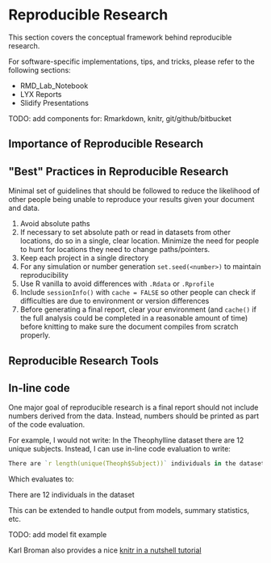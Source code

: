 Reproducible Research
=============================

This section covers the conceptual framework behind reproducible research.

For software-specific implementations, tips, and tricks, please refer to the 
following sections:

* RMD_Lab_Notebook
* LYX Reports
* Slidify Presentations

TODO: add components for: Rmarkdown, knitr, git/github/bitbucket

## Importance of Reproducible Research


## "Best" Practices in Reproducible Research

Minimal set of guidelines that should be followed to reduce the likelihood of other people being unable to reproduce your results given your document and data.

1. Avoid absolute paths
2. If necessary to set absolute path or read in datasets from other locations, do so in a single, clear location. Minimize the need for people to hunt for locations they need to change paths/pointers.
3. Keep each project in a single directory 
4. For any simulation or number generation `set.seed(<number>)` to maintain reproducibility
5. Use R vanilla to avoid differences with `.Rdata` or `.Rprofile`
6. Include `sessionInfo()` with `cache = FALSE` so other people can check if difficulties are due to environment or version differences
7. Before generating a final report, clear your environment (and `cache()` if the full analysis could be completed in a reasonable amount of time) before knitting to make sure the document compiles from scratch properly. 


## Reproducible Research Tools



## In-line code
One major goal of reproducible research is a final report should not include numbers derived from the data. Instead, numbers should be printed as part of the code evaluation.

For example, I would not write: In the Theophylline dataset there are 12 unique subjects. Instead, I can use in-line code evaluation to write:


```r
There are `r length(unique(Theoph$Subject))` individuals in the dataset
```

Which evaluates to:


There are 12 individuals in the dataset


This can be extended to handle output from models, summary statistics, etc.

TODO: add model fit example

Karl Broman also provides a nice [knitr in a nutshell tutorial](http://kbroman.github.io/knitr_knutshell/)
